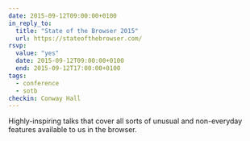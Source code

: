 ```yaml
---
date: 2015-09-12T09:00:00+0100
in_reply_to:
  title: "State of the Browser 2015"
  url: https://stateofthebrowser.com/
rsvp:
  value: "yes"
  date: 2015-09-12T09:00:00+0100
  end: 2015-09-12T17:00:00+0100
tags:
  - conference
  - sotb
checkin: Conway Hall
---
```


Highly-inspiring talks that cover all sorts of unusual and non-everyday features available to us in the browser.
